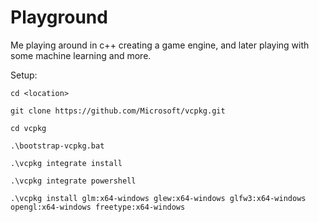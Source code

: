# Playground
Me playing around in c++ creating a game engine, and later playing with some machine learning and more.

Setup:
```
cd <location>

git clone https://github.com/Microsoft/vcpkg.git

cd vcpkg

.\bootstrap-vcpkg.bat

.\vcpkg integrate install

.\vcpkg integrate powershell

.\vcpkg install glm:x64-windows glew:x64-windows glfw3:x64-windows opengl:x64-windows freetype:x64-windows
```
